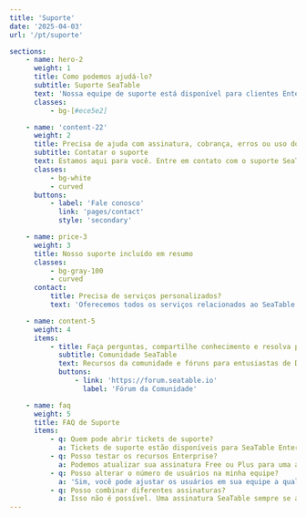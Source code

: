 ```yaml
---
title: 'Suporte'
date: '2025-04-03'
url: '/pt/suporte'

sections:
    - name: hero-2
      weight: 1
      title: Como podemos ajudá-lo?
      subtitle: Suporte SeaTable
      text: 'Nossa equipe de suporte está disponível para clientes Enterprise. A Comunidade SeaTable ajuda com todos os tipos de dúvidas.'
      classes:
          - bg-[#ece5e2]

    - name: 'content-22'
      weight: 2
      title: Precisa de ajuda com assinatura, cobrança, erros ou uso do SeaTable?
      subtitle: Contatar o suporte
      text: Estamos aqui para você. Entre em contato com o suporte SeaTable.
      classes:
          - bg-white
          - curved
      buttons:
          - label: 'Fale conosco'
            link: 'pages/contact'
            style: 'secondary'

    - name: price-3
      weight: 3
      title: Nosso suporte incluído em resumo
      classes:
          - bg-gray-100
          - curved
      contact:
          title: Precisa de serviços personalizados?
          text: 'Oferecemos todos os serviços relacionados ao SeaTable em um único lugar. Por exemplo: instalação, manutenção e operação, desenvolvimentos personalizados e treinamentos. Entre em contato conosco!'

    - name: content-5
      weight: 4
      items:
          - title: Faça perguntas, compartilhe conhecimento e resolva problemas.
            subtitle: Comunidade SeaTable
            text: Recursos da comunidade e fóruns para entusiastas de Docker discutirem soluções técnicas, trocarem ideias e se manterem conectados.
            buttons:
                - link: 'https://forum.seatable.io'
                  label: 'Fórum da Comunidade'

    - name: faq
      weight: 5
      title: FAQ de Suporte
      items:
          - q: Quem pode abrir tickets de suporte?
            a: Tickets de suporte estão disponíveis para SeaTable Enterprise ou SeaTable Dedicated. Clientes Free e Plus podem sempre buscar ajuda no Fórum da Comunidade.
          - q: Posso testar os recursos Enterprise?
            a: Podemos atualizar sua assinatura Free ou Plus para uma assinatura Enterprise gratuitamente por tempo limitado. Envie-nos uma solicitação via gerenciamento de equipe.
          - q: Posso alterar o número de usuários na minha equipe?
            a: 'Sim, você pode ajustar os usuários em sua equipe a qualquer momento. Com SeaTable Cloud Free, Plus e Enterprise, você pode fazer isso via gerenciamento de equipe. Para SeaTable Dedicated, entre em contato com seu representante pessoal.<br/><br/>O tamanho da equipe na assinatura Free é limitado a 25. Para outras assinaturas SeaTable Cloud e SeaTable Dedicated, o número de usuários é ilimitado.'
          - q: Posso combinar diferentes assinaturas?
            a: Isso não é possível. Uma assinatura SeaTable sempre se aplica a uma equipe inteira, ou seja, todos os membros. Se quiser usar os recursos adicionais e limites maiores da assinatura Plus ou Enterprise, você precisa adquirir uma licença correspondente para todos os membros ativos da equipe.
---
```

